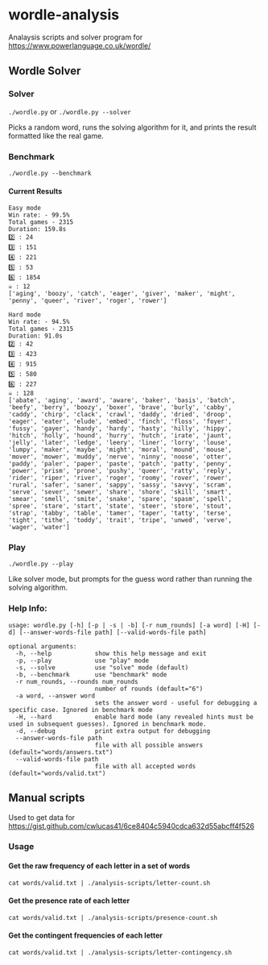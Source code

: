 # wordle-analysis

Analaysis scripts and solver program for https://www.powerlanguage.co.uk/wordle/

## Wordle Solver
### Solver
`./wordle.py` or `./wordle.py --solver`

Picks a random word, runs the solving algorithm for it, and prints the result formatted like the real game.

### Benchmark
`./wordle.py --benchmark` 

#### Current Results
```
Easy mode
Win rate: - 99.5%
Total games - 2315
Duration: 159.8s
2️⃣ : 24
3️⃣ : 151
4️⃣ : 221
5️⃣ : 53
6️⃣ : 1854
☠️ : 12
['aging', 'boozy', 'catch', 'eager', 'giver', 'maker', 'might', 'penny', 'queer', 'river', 'roger', 'rower']

Hard mode
Win rate: - 94.5%
Total games - 2315
Duration: 91.0s
2️⃣ : 42
3️⃣ : 423
4️⃣ : 915
5️⃣ : 580
6️⃣ : 227
☠️ : 128
['abate', 'aging', 'award', 'aware', 'baker', 'basis', 'batch', 'beefy', 'berry', 'boozy', 'boxer', 'brave', 'burly', 'cabby', 'caddy', 'chirp', 'clack', 'crawl', 'daddy', 'dried', 'droop', 'eager', 'eater', 'elude', 'embed', 'finch', 'floss', 'foyer', 'fussy', 'gayer', 'handy', 'hardy', 'hasty', 'hilly', 'hippy', 'hitch', 'holly', 'hound', 'hurry', 'hutch', 'irate', 'jaunt', 'jelly', 'later', 'ledge', 'leery', 'liner', 'lorry', 'louse', 'lumpy', 'maker', 'maybe', 'might', 'moral', 'mound', 'mouse', 'mover', 'mower', 'muddy', 'nerve', 'ninny', 'noose', 'otter', 'paddy', 'paler', 'paper', 'paste', 'patch', 'patty', 'penny', 'power', 'prism', 'prone', 'pushy', 'queer', 'ratty', 'reply', 'rider', 'riper', 'river', 'roger', 'roomy', 'rover', 'rower', 'rural', 'safer', 'saner', 'sappy', 'sassy', 'savvy', 'scram', 'serve', 'sever', 'sewer', 'share', 'shore', 'skill', 'smart', 'smear', 'smell', 'smite', 'snake', 'spare', 'spasm', 'spell', 'spree', 'stare', 'start', 'state', 'steer', 'store', 'stout', 'strap', 'tabby', 'table', 'tamer', 'taper', 'tatty', 'terse', 'tight', 'tithe', 'toddy', 'trait', 'tripe', 'unwed', 'verve', 'wager', 'water']
```

### Play
`./wordle.py --play`

Like solver mode, but prompts for the guess word rather than running the solving algorithm.

### Help Info:
```
usage: wordle.py [-h] [-p | -s | -b] [-r num_rounds] [-a word] [-H] [-d] [--answer-words-file path] [--valid-words-file path]

optional arguments:
  -h, --help            show this help message and exit
  -p, --play            use "play" mode
  -s, --solve           use "solve" mode (default)
  -b, --benchmark       use "benchmark" mode
  -r num_rounds, --rounds num_rounds
                        number of rounds (default="6")
  -a word, --answer word
                        sets the answer word - useful for debugging a specific case. Ignored in benchmark mode
  -H, --hard            enable hard mode (any revealed hints must be used in subsequent guesses). Ignored in benchmark mode.
  -d, --debug           print extra output for debugging
  --answer-words-file path
                        file with all possible answers (default="words/answers.txt")
  --valid-words-file path
                        file with all accepted words (default="words/valid.txt")
```

## Manual scripts

Used to get data for https://gist.github.com/cwlucas41/6ce8404c5940cdca632d55abcff4f526

### Usage

#### Get the raw frequency of each letter in a set of words
```
cat words/valid.txt | ./analysis-scripts/letter-count.sh
```

#### Get the presence rate of each letter
```
cat words/valid.txt | ./analysis-scripts/presence-count.sh
```

#### Get the contingent frequencies of each letter
```
cat words/valid.txt | ./analysis-scripts/letter-contingency.sh
```
